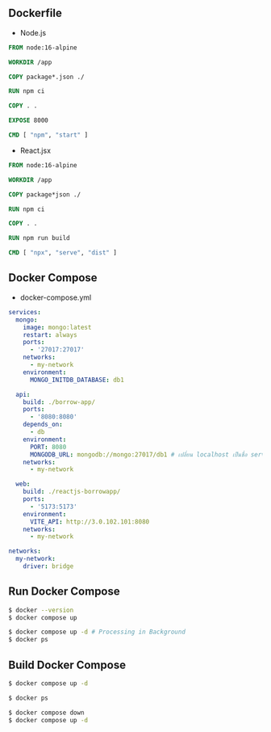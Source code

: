## Dockerfile

- Node.js

```Dockerfile
FROM node:16-alpine

WORKDIR /app

COPY package*.json ./

RUN npm ci

COPY . .

EXPOSE 8000

CMD [ "npm", "start" ]
```

- React.jsx

```Dockerfile
FROM node:16-alpine

WORKDIR /app

COPY package*json ./

RUN npm ci

COPY . .

RUN npm run build

CMD [ "npx", "serve", "dist" ]
```

## Docker Compose

- docker-compose.yml

```yml
services:
  mongo:
    image: mongo:latest
    restart: always
    ports:
      - '27017:27017'
    networks:
      - my-network
    environment:
      MONGO_INITDB_DATABASE: db1

  api:
    build: ./borrow-app/
    ports:
      - '8080:8080'
    depends_on:
      - db
    environment:
      PORT: 8080
      MONGODB_URL: mongodb://mongo:27017/db1 # เปลี่ยน localhost เป็นชื่อ service "mongo"
    networks:
      - my-network

  web:
    build: ./reactjs-borrowapp/
    ports:
      - '5173:5173'
    environment:
      VITE_API: http://3.0.102.101:8080
    networks:
      - my-network

networks:
  my-network:
    driver: bridge
```

## Run Docker Compose

```sh
$ docker --version
$ docker compose up

$ docker compose up -d # Processing in Background
$ docker ps
```

## Build Docker Compose

```sh
$ docker compose up -d

$ docker ps

$ docker compose down
$ docker compose up -d
```
